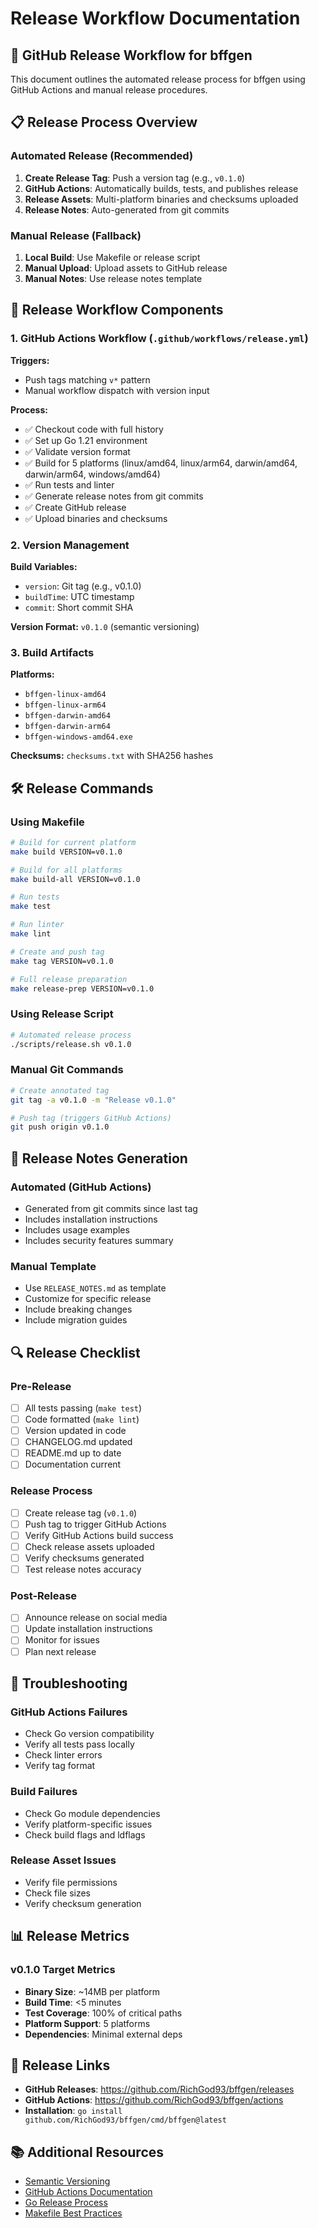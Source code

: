 # Release Workflow Documentation

## 🚀 GitHub Release Workflow for bffgen

This document outlines the automated release process for bffgen using GitHub Actions and manual release procedures.

## 📋 Release Process Overview

### Automated Release (Recommended)

1. **Create Release Tag**: Push a version tag (e.g., `v0.1.0`)
2. **GitHub Actions**: Automatically builds, tests, and publishes release
3. **Release Assets**: Multi-platform binaries and checksums uploaded
4. **Release Notes**: Auto-generated from git commits

### Manual Release (Fallback)

1. **Local Build**: Use Makefile or release script
2. **Manual Upload**: Upload assets to GitHub release
3. **Manual Notes**: Use release notes template

## 🔧 Release Workflow Components

### 1. GitHub Actions Workflow (`.github/workflows/release.yml`)

**Triggers:**

- Push tags matching `v*` pattern
- Manual workflow dispatch with version input

**Process:**

- ✅ Checkout code with full history
- ✅ Set up Go 1.21 environment
- ✅ Validate version format
- ✅ Build for 5 platforms (linux/amd64, linux/arm64, darwin/amd64, darwin/arm64, windows/amd64)
- ✅ Run tests and linter
- ✅ Generate release notes from git commits
- ✅ Create GitHub release
- ✅ Upload binaries and checksums

### 2. Version Management

**Build Variables:**

- `version`: Git tag (e.g., v0.1.0)
- `buildTime`: UTC timestamp
- `commit`: Short commit SHA

**Version Format:** `v0.1.0` (semantic versioning)

### 3. Build Artifacts

**Platforms:**

- `bffgen-linux-amd64`
- `bffgen-linux-arm64`
- `bffgen-darwin-amd64`
- `bffgen-darwin-arm64`
- `bffgen-windows-amd64.exe`

**Checksums:** `checksums.txt` with SHA256 hashes

## 🛠️ Release Commands

### Using Makefile

```bash
# Build for current platform
make build VERSION=v0.1.0

# Build for all platforms
make build-all VERSION=v0.1.0

# Run tests
make test

# Run linter
make lint

# Create and push tag
make tag VERSION=v0.1.0

# Full release preparation
make release-prep VERSION=v0.1.0
```

### Using Release Script

```bash
# Automated release process
./scripts/release.sh v0.1.0
```

### Manual Git Commands

```bash
# Create annotated tag
git tag -a v0.1.0 -m "Release v0.1.0"

# Push tag (triggers GitHub Actions)
git push origin v0.1.0
```

## 📝 Release Notes Generation

### Automated (GitHub Actions)

- Generated from git commits since last tag
- Includes installation instructions
- Includes usage examples
- Includes security features summary

### Manual Template

- Use `RELEASE_NOTES.md` as template
- Customize for specific release
- Include breaking changes
- Include migration guides

## 🔍 Release Checklist

### Pre-Release

- [ ] All tests passing (`make test`)
- [ ] Code formatted (`make lint`)
- [ ] Version updated in code
- [ ] CHANGELOG.md updated
- [ ] README.md up to date
- [ ] Documentation current

### Release Process

- [ ] Create release tag (`v0.1.0`)
- [ ] Push tag to trigger GitHub Actions
- [ ] Verify GitHub Actions build success
- [ ] Check release assets uploaded
- [ ] Verify checksums generated
- [ ] Test release notes accuracy

### Post-Release

- [ ] Announce release on social media
- [ ] Update installation instructions
- [ ] Monitor for issues
- [ ] Plan next release

## 🚨 Troubleshooting

### GitHub Actions Failures

- Check Go version compatibility
- Verify all tests pass locally
- Check linter errors
- Verify tag format

### Build Failures

- Check Go module dependencies
- Verify platform-specific issues
- Check build flags and ldflags

### Release Asset Issues

- Verify file permissions
- Check file sizes
- Verify checksum generation

## 📊 Release Metrics

### v0.1.0 Target Metrics

- **Binary Size**: ~14MB per platform
- **Build Time**: <5 minutes
- **Test Coverage**: 100% of critical paths
- **Platform Support**: 5 platforms
- **Dependencies**: Minimal external deps

## 🔗 Release Links

- **GitHub Releases**: https://github.com/RichGod93/bffgen/releases
- **GitHub Actions**: https://github.com/RichGod93/bffgen/actions
- **Installation**: `go install github.com/RichGod93/bffgen/cmd/bffgen@latest`

## 📚 Additional Resources

- [Semantic Versioning](https://semver.org/)
- [GitHub Actions Documentation](https://docs.github.com/en/actions)
- [Go Release Process](https://golang.org/doc/devel/release.html)
- [Makefile Best Practices](https://makefiletutorial.com/)
